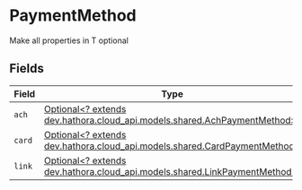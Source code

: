 # PaymentMethod

Make all properties in T optional


## Fields

| Field                                                                                                                 | Type                                                                                                                  | Required                                                                                                              | Description                                                                                                           |
| --------------------------------------------------------------------------------------------------------------------- | --------------------------------------------------------------------------------------------------------------------- | --------------------------------------------------------------------------------------------------------------------- | --------------------------------------------------------------------------------------------------------------------- |
| `ach`                                                                                                                 | [Optional<? extends dev.hathora.cloud_api.models.shared.AchPaymentMethod>](../../models/shared/AchPaymentMethod.md)   | :heavy_minus_sign:                                                                                                    | N/A                                                                                                                   |
| `card`                                                                                                                | [Optional<? extends dev.hathora.cloud_api.models.shared.CardPaymentMethod>](../../models/shared/CardPaymentMethod.md) | :heavy_minus_sign:                                                                                                    | N/A                                                                                                                   |
| `link`                                                                                                                | [Optional<? extends dev.hathora.cloud_api.models.shared.LinkPaymentMethod>](../../models/shared/LinkPaymentMethod.md) | :heavy_minus_sign:                                                                                                    | N/A                                                                                                                   |